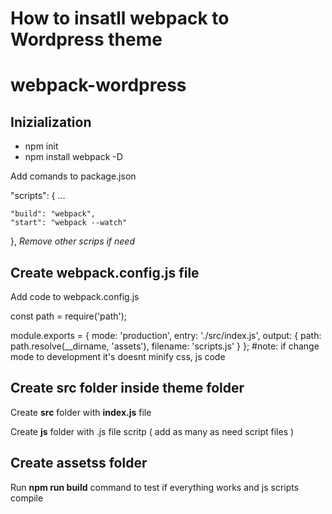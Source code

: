 <h1>How to insatll webpack to Wordpress theme</h1>

# webpack-wordpress

<h2>Inizialization</h2>
<ul>
  <li>npm init</li>
  <li>npm install webpack -D</li>
</ul>

<p>Add comands to <span>package.json</span></p>

"scripts": {
	...
 
	"build": "webpack",
	"start": "webpack --watch"
},
<i>Remove other scrips if need</i>

<h2>Create webpack.config.js file</h2>
<p>Add code to webpack.config.js</p>
const path = require('path');

module.exports = {
	mode: 'production',
	entry: './src/index.js',
	output: {
		path: path.resolve(__dirname, 'assets'),
		filename: 'scripts.js'
	}
};
#note: if change mode to development it's doesnt minify css, js code 

<h2>Create src folder inside theme folder</h2>
<p>Create <b>src</b> folder with <b>index.js</b> file</p>
<p>Create <b>js</b> folder with .js file scritp ( add as many as need script files )</p>

<h2>Create <b>assets</b>s folder</h2>
<sapn>Run <b>npm run build</b> command to test if everything works and js scripts compile</sapn>
